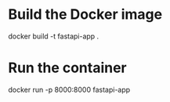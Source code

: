 # Build the Docker image
docker build -t fastapi-app .

# Run the container
docker run -p 8000:8000 fastapi-app